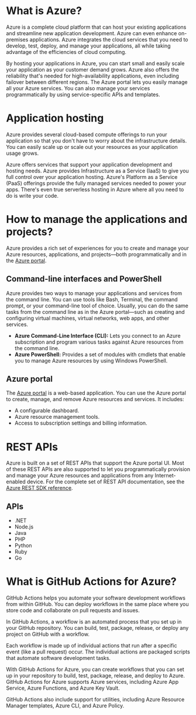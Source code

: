 # What is Azure?

Azure is a complete cloud platform that can host your existing applications and streamline new application development. Azure can even enhance on-premises applications.
Azure integrates the cloud services that you need to develop, test, deploy, and manage your applications, all while taking advantage of the efficiencies of cloud computing.


By hosting your applications in Azure, you can start small and easily scale your application as your customer demand grows. Azure also offers the reliability that's needed 
for high-availability applications, even including failover between different regions. The Azure portal lets you easily manage all your Azure services. You can also manage your services programmatically by using service-specific APIs and templates.


# Application hosting

Azure provides several cloud-based compute offerings to run your application so that you don't have to worry about the infrastructure details. You can easily scale up or scale 
out your resources as your application usage grows.


Azure offers services that support your application development and hosting needs. Azure provides Infrastructure as a Service (IaaS) to give you full control over your application
hosting. Azure's Platform as a Service (PaaS) offerings provide the fully managed services needed to power your apps. There's even true serverless hosting in Azure where all you
need to do is write your code.


# How to manage the applications and projects?

Azure provides a rich set of experiences for you to create and manage your Azure resources, applications, and projects—both programmatically and in the 
[Azure portal](https://portal.azure.com/).

## Command-line interfaces and PowerShell
Azure provides two ways to manage your applications and services from the command line. You can use tools like Bash, Terminal, the command prompt, or your command-line tool of 
choice. Usually, you can do the same tasks from the command line as in the Azure portal—such as creating and configuring virtual machines, virtual networks, web apps, and other services.
- **Azure Command-Line Interface (CLI):** Lets you connect to an Azure subscription and program various tasks against Azure resources from the command line.
- **Azure PowerShell:** Provides a set of modules with cmdlets that enable you to manage Azure resources by using Windows PowerShell.

## Azure portal
The [Azure portal](https://portal.azure.com/) is a web-based application. You can use the Azure portal to create, manage, and remove Azure resources and services. It includes:
- A configurable dashboard.
- Azure resource management tools.
- Access to subscription settings and billing information.


# REST APIs
Azure is built on a set of REST APIs that support the Azure portal UI. Most of these REST APIs are also supported to let you programmatically provision and manage your 
Azure resources and applications from any Internet-enabled device. For the complete set of REST API documentation, see the 
[Azure REST SDK reference](https://docs.microsoft.com/en-us/rest/api/).

## APIs
- .NET
- Node.js
- Java
- PHP
- Python
- Ruby
- Go

# What is GitHub Actions for Azure?
GitHub Actions helps you automate your software development workflows from within GitHub. You can deploy workflows in the same place where you store code and collaborate on 
pull requests and issues.


In GitHub Actions, a workflow is an automated process that you set up in your GitHub repository. You can build, test, package, release, or deploy any project on GitHub with 
a workflow.


Each workflow is made up of individual actions that run after a specific event (like a pull request) occur. The individual actions are packaged scripts that automate software 
development tasks.


With GitHub Actions for Azure, you can create workflows that you can set up in your repository to build, test, package, release, and deploy to Azure. GitHub Actions for Azure
supports Azure services, including Azure App Service, Azure Functions, and Azure Key Vault.


GitHub Actions also include support for utilities, including Azure Resource Manager templates, Azure CLI, and Azure Policy.
